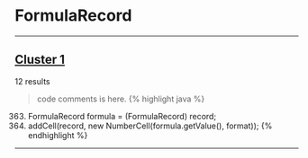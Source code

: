 # FormulaRecord

***

## [Cluster 1](./1)
12 results
> code comments is here.
{% highlight java %}
363. FormulaRecord formula = (FormulaRecord) record;
364. addCell(record, new NumberCell(formula.getValue(), format));
{% endhighlight %}

***


